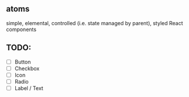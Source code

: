 ## atoms
simple, elemental, controlled (i.e. state managed by parent), styled React components

## TODO:

- [ ] Button
- [ ] Checkbox
- [ ] Icon
- [ ] Radio
- [ ] Label / Text
